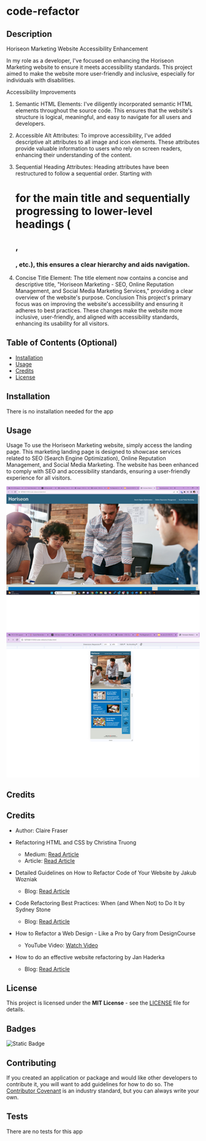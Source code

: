 # code-refactor

## Description 

Horiseon Marketing Website Accessibility Enhancement

In my role as a developer, I've focused on enhancing the Horiseon Marketing website to ensure it meets accessibility standards. This project aimed to make the website more user-friendly and inclusive, especially for individuals with disabilities.

Accessibility Improvements

1.	Semantic HTML Elements: I've diligently incorporated semantic HTML elements throughout the source code. This ensures that the website's structure is logical, meaningful, and easy to navigate for all users and developers.

2.	Accessible Alt Attributes: To improve accessibility, I've added descriptive alt attributes to all image and icon elements. These attributes provide valuable information to users who rely on screen readers, enhancing their understanding of the content.

3.	Sequential Heading Attributes: Heading attributes have been restructured to follow a sequential order. Starting with <h1> for the main title and sequentially progressing to lower-level headings (<h2>, <h3>, etc.), this ensures a clear hierarchy and aids navigation.

4.	Concise Title Element: The title element now contains a concise and descriptive title, "Horiseon Marketing - SEO, Online Reputation Management, and Social Media Marketing Services," providing a clear overview of the website's purpose.
Conclusion
This project's primary focus was on improving the website's accessibility and ensuring it adheres to best practices. These changes make the website more inclusive, user-friendly, and aligned with accessibility standards, enhancing its usability for all visitors.



## Table of Contents (Optional)



* [Installation](#installation)
* [Usage](#usage)
* [Credits](#credits)
* [License](#license)


## Installation

There is no installation needed for the app


## Usage 

Usage
To use the Horiseon Marketing website, simply access the landing page. This marketing landing page is designed to showcase services related to SEO (Search Engine Optimization), Online Reputation Management, and Social Media Marketing. The website has been enhanced to comply with SEO and accessibility standards, ensuring a user-friendly experience for all visitors.




![Website in Browser](assets/images/screenshot.png)
![Website in Browser (Scaled Down)](assets/images/screenshot2.png)




## Credits

## Credits

- Author: Claire Fraser

- Refactoring HTML and CSS by Christina Truong
  - Medium: [Read Article](https://christinatruong.medium.com/)
  - Article: [Read Article](https://christinatruong.medium.com/refactoring-html-and-css-69de73a5fb88)

- Detailed Guidelines on How to Refactor Code of Your Website by Jakub Wozniak
  - Blog: [Read Article](https://www.droptica.com/blog/detailed-guidelines-how-refactor-code-your-website/)

- Code Refactoring Best Practices: When (and When Not) to Do It by Sydney Stone
  - Blog: [Read Article](https://www.altexsoft.com/blog/engineering/code-refactoring-best-practices-when-and-when-not-to-do-it/)

- How to Refactor a Web Design - Like a Pro by Gary from DesignCourse
  - YouTube Video: [Watch Video](https://www.youtube.com/watch?v=4ThnAKy4okM)

- How to do an effective website refactoring by Jan Haderka
  - Blog: [Read Article](https://www.magnolia-cms.com/blog/effective-website-refactoring.html)



## License

This project is licensed under the **MIT License** - see the [LICENSE][def] file for details.




## Badges

![Static Badge](https://img.shields.io/badge/License-MIT-brightgreen)



## Contributing

If you created an application or package and would like other developers to contribute it, you will want to add guidelines for how to do so. The [Contributor Covenant](https://www.contributor-covenant.org/) is an industry standard, but you can always write your own.

## Tests

There are no tests for this app






[def]: LICENSE